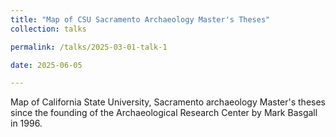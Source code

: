 ```yaml
---
title: "Map of CSU Sacramento Archaeology Master's Theses"
collection: talks

permalink: /talks/2025-03-01-talk-1

date: 2025-06-05

---
```


Map of California State University, Sacramento archaeology Master's theses since the founding of the Archaeological Research Center by Mark Basgall in 1996.
<script type="module" src="https://js.arcgis.com/embeddable-components/4.32/arcgis-embeddable-components.esm.js"></script>
 <arcgis-embedded-map style="height:600px;width:700px;" item-id="9e819acffaaf4d728cceac4a89520b5b" theme="light" portal-url="https://csus.maps.arcgis.com" ></arcgis-embedded-map>
